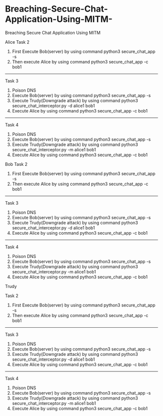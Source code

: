 # Breaching-Secure-Chat-Application-Using-MITM-
Breaching Secure Chat Application Using MITM 

Alice
Task 2
1. First Execute Bob(server) by using command python3 secure_chat_app -s
2. Then execute Alice by using command  python3 secure_chat_app -c bob1

--------------------------------------------------------------------------

Task 3
1. Poison DNS 
2. Execute Bob(server) by using command python3 secure_chat_app -s
3. Execute Trudy(Downgrade attack) by using command python3 secure_chat_interceptor.py -d alice1 bob1
4. Execute Alice by using command  python3 secure_chat_app -c bob1

--------------------------------------------------------------------------

Task 4
1. Poison DNS 
2. Execute Bob(server) by using command python3 secure_chat_app -s
3. Execute Trudy(Downgrade attack) by using command python3 secure_chat_interceptor.py -m alice1 bob1
4. Execute Alice by using command  python3 secure_chat_app -c bob1

Bob
Task 2
1. First Execute Bob(server) by using command python3 secure_chat_app -s
2. Then execute Alice by using command  python3 secure_chat_app -c bob1

--------------------------------------------------------------------------

Task 3
1. Poison DNS 
2. Execute Bob(server) by using command python3 secure_chat_app -s
3. Execute Trudy(Downgrade attack) by using command python3 secure_chat_interceptor.py -d alice1 bob1
4. Execute Alice by using command  python3 secure_chat_app -c bob1

--------------------------------------------------------------------------

Task 4
1. Poison DNS 
2. Execute Bob(server) by using command python3 secure_chat_app -s
3. Execute Trudy(Downgrade attack) by using command python3 secure_chat_interceptor.py -m alice1 bob1
4. Execute Alice by using command  python3 secure_chat_app -c bob1

Trudy

Task 2
1. First Execute Bob(server) by using command python3 secure_chat_app -s
2. Then execute Alice by using command  python3 secure_chat_app -c bob1

--------------------------------------------------------------------------

Task 3
1. Poison DNS 
2. Execute Bob(server) by using command python3 secure_chat_app -s
3. Execute Trudy(Downgrade attack) by using command python3 secure_chat_interceptor.py -d alice1 bob1
4. Execute Alice by using command  python3 secure_chat_app -c bob1

--------------------------------------------------------------------------

Task 4
1. Poison DNS 
2. Execute Bob(server) by using command python3 secure_chat_app -s
3. Execute Trudy(Downgrade attack) by using command python3 secure_chat_interceptor.py -m alice1 bob1
4. Execute Alice by using command  python3 secure_chat_app -c bob1
